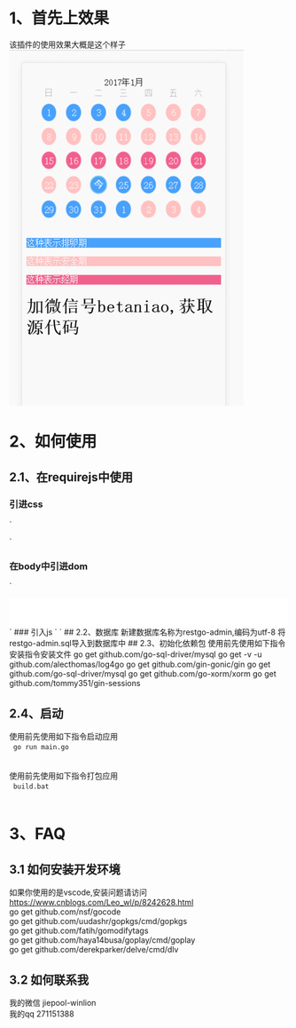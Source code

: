# 1、首先上效果
该插件的使用效果大概是这个样子  
![登录页面](https://github.com/winlion/calendar/blob/master/GIF.gif)
# 2、如何使用
## 2.1、在requirejs中使用
### 引进css
`
<link rel="stylesheet" type="text/css" href="css/record.css" />
<link rel="stylesheet" type="text/css" href="css/swiper-3.3.1.min.css" />
<style>
.calendar {
	background-color: white;
	padding-bottom: 5%;
	padding-top: 5%;
}
.calendar-header{
	text-align:center;
}

.today {
	border: 2px solid #7ecbed;
	background-color: #f69;
	color: white;
	line-height: 20px;
	font-family: 微软雅黑;
}
.jinqi {
	background-color: #f1608d;
	color: white;
}
.anquanqi{
	background-color: #FFC1C1;
	color: white;
}

.atpailuan  {
	background-color: #48A1FB;
	color: white;
}

.pailuanqi {
	background-color: #48A1FB;
	color: white;
}
</style>
`
### 在body中引进dom
`
<div class="calendar"></div>
`
### 引入js
`
<script type="text/javascript" data-main="js/main-lady" 	src="js/require.min.js"></script>
`
## 2.2、数据库
新建数据库名称为restgo-admin,编码为utf-8  
将restgo-admin.sql导入到数据库中  
## 2.3、初始化依赖包
使用前先使用如下指令安装指令安装文件  
go get github.com/go-sql-driver/mysql  
go get -v -u github.com/alecthomas/log4go  
go get github.com/gin-gonic/gin  
go get github.com/go-sql-driver/mysql  
go get github.com/go-xorm/xorm  
go get github.com/tommy351/gin-sessions  


## 2.4、启动
使用前先使用如下指令启动应用  
<code>
go run main.go  
</code>  
使用前先使用如下指令打包应用  
<code>
build.bat  
</code>  
# 3、FAQ
## 3.1 如何安装开发环境
如果你使用的是vscode,安装问题请访问  
https://www.cnblogs.com/Leo_wl/p/8242628.html  
go get github.com/nsf/gocode  
go get github.com/uudashr/gopkgs/cmd/gopkgs  
go get github.com/fatih/gomodifytags  
go get github.com/haya14busa/goplay/cmd/goplay  
go get github.com/derekparker/delve/cmd/dlv  

## 3.2 如何联系我
我的微信 jiepool-winlion  
我的qq 271151388